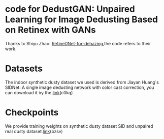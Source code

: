# code for DedustGAN: Unpaired Learning for Image Dedusting Based on Retinex with GANs
Thanks to Shiyu Zhao: [RefineDNet-for-dehazing](https://github.com/xiaofeng94/RefineDNet-for-dehazing),the code refers to their work.

# Datasets
The indoor synthetic dusty dataset we used is derived from Jiayan Huang's SIDNet: A single image dedusting network with color cast correction, you can download it by the [link](https://pan.baidu.com/s/1S-bZ-gTcDSa72OpNVsl-qg)(c0kq)
# Checkpoints
We provide training weights on synthetic dusty dataset SID and unpaired real dusty dataset.[link](https://pan.baidu.com/s/1lnlGMYjhpKKnJzEAbsm9KQ)(bzsv)

